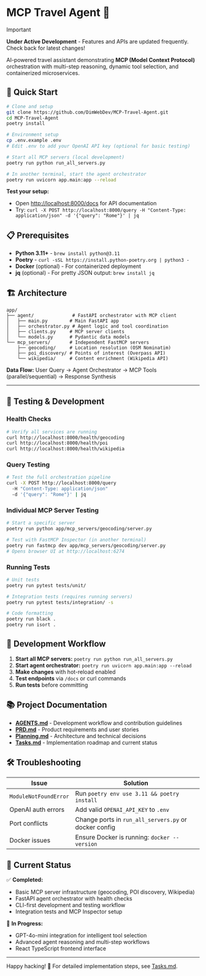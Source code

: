 # MCP Travel Agent 🚀

> [!IMPORTANT]  
> **Under Active Development** - Features and APIs are updated frequently. Check back for latest changes!

AI-powered travel assistant demonstrating **MCP (Model Context Protocol)** orchestration with multi-step reasoning, dynamic tool selection, and containerized microservices.

## 🚀 Quick Start

```bash
# Clone and setup
git clone https://github.com/DimWebDev/MCP-Travel-Agent.git
cd MCP-Travel-Agent
poetry install

# Environment setup
cp .env.example .env
# Edit .env to add your OpenAI API key (optional for basic testing)

# Start all MCP servers (local development)
poetry run python run_all_servers.py

# In another terminal, start the agent orchestrator
poetry run uvicorn app.main:app --reload
```

**Test your setup:**
- Open [http://localhost:8000/docs](http://localhost:8000/docs) for API documentation
- Try: `curl -X POST http://localhost:8000/query -H "Content-Type: application/json" -d '{"query": "Rome"}' | jq`

## 📋 Prerequisites

- **Python 3.11+** - `brew install python@3.11`
- **Poetry** - `curl -sSL https://install.python-poetry.org | python3 -`
- **Docker** (optional) - For containerized deployment
- **jq** (optional) - For pretty JSON output: `brew install jq`

## 🏗️ Architecture

```
app/
├── agent/              # FastAPI orchestrator with MCP client
│   ├── main.py        # Main FastAPI app
│   ├── orchestrator.py # Agent logic and tool coordination
│   ├── clients.py     # MCP server clients
│   └── models.py      # Pydantic data models
└── mcp_servers/       # Independent FastMCP servers
    ├── geocoding/     # Location resolution (OSM Nominatim)
    ├── poi_discovery/ # Points of interest (Overpass API)
    └── wikipedia/     # Content enrichment (Wikipedia API)
```

**Data Flow:** User Query → Agent Orchestrator → MCP Tools (parallel/sequential) → Response Synthesis

---

## 🧪 Testing & Development

### Health Checks
```bash
# Verify all services are running
curl http://localhost:8000/health/geocoding
curl http://localhost:8000/health/poi
curl http://localhost:8000/health/wikipedia
```

### Query Testing
```bash
# Test the full orchestration pipeline
curl -X POST http://localhost:8000/query 
  -H "Content-Type: application/json" 
  -d '{"query": "Rome"}' | jq
```

### Individual MCP Server Testing
```bash
# Start a specific server
poetry run python app/mcp_servers/geocoding/server.py

# Test with FastMCP Inspector (in another terminal)
poetry run fastmcp dev app/mcp_servers/geocoding/server.py
# Opens browser UI at http://localhost:6274
```

### Running Tests
```bash
# Unit tests
poetry run pytest tests/unit/

# Integration tests (requires running servers)
poetry run pytest tests/integration/ -s

# Code formatting
poetry run black .
poetry run isort .
```

## 🔧 Development Workflow

1. **Start all MCP servers:** `poetry run python run_all_servers.py`
2. **Start agent orchestrator:** `poetry run uvicorn app.main:app --reload`
3. **Make changes** with hot-reload enabled
4. **Test endpoints** via `/docs` or curl commands
5. **Run tests** before committing

## 📚 Project Documentation

- **[AGENTS.md](AGENTS.md)** - Development workflow and contribution guidelines
- **[PRD.md](PRD.md)** - Product requirements and user stories  
- **[Planning.md](Planning.md)** - Architecture and technical decisions
- **[Tasks.md](Tasks.md)** - Implementation roadmap and current status

## 🛠️ Troubleshooting

| Issue | Solution |
|-------|----------|
| `ModuleNotFoundError` | Run `poetry env use 3.11 && poetry install` |
| OpenAI auth errors | Add valid `OPENAI_API_KEY` to `.env` |
| Port conflicts | Change ports in `run_all_servers.py` or docker config |
| Docker issues | Ensure Docker is running: `docker --version` |

## 🎯 Current Status

✅ **Completed:**
- Basic MCP server infrastructure (geocoding, POI discovery, Wikipedia)
- FastAPI agent orchestrator with health checks
- CLI-first development and testing workflow
- Integration tests and MCP Inspector setup

🚧 **In Progress:**
- GPT-4o-mini integration for intelligent tool selection
- Advanced agent reasoning and multi-step workflows
- React TypeScript frontend interface

---

Happy hacking! 🚀 For detailed implementation steps, see [Tasks.md](Tasks.md).
